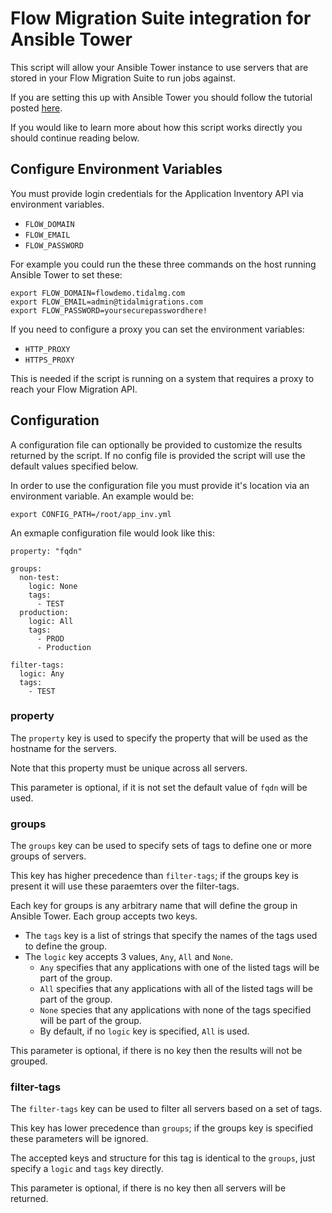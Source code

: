 # Flow Migration Suite integration for Ansible Tower

This script will allow your Ansible Tower instance to use servers that are stored in your Flow Migration Suite to run jobs against.

If you are setting this up with Ansible Tower you should follow the tutorial posted [here](https://tidal.zendesk.com/hc/en-us/articles/115000763627).

If you would like to learn more about how this script works directly you should continue reading below.


## Configure Environment Variables

You must provide login credentials for the Application Inventory API via environment variables.

- `FLOW_DOMAIN`
- `FLOW_EMAIL`
- `FLOW_PASSWORD`

For example you could run the these three commands on the host running Ansible Tower to set these:

```
export FLOW_DOMAIN=flowdemo.tidalmg.com
export FLOW_EMAIL=admin@tidalmigrations.com
export FLOW_PASSWORD=yoursecurepasswordhere!
```

If you need to configure a proxy you can set the environment variables:

- `HTTP_PROXY`
- `HTTPS_PROXY`

This is needed if the script is running on a system that requires a proxy to reach your Flow Migration API.

## Configuration

A configuration file can optionally be provided to customize the results returned by the script. If no config file is provided the script will use the default values specified below.

In order to use the configuration file you must provide it's location via an environment variable. An example would be:

`export CONFIG_PATH=/root/app_inv.yml`

An exmaple configuration file would look like this:

```
property: "fqdn"

groups:
  non-test:
    logic: None
    tags:
      - TEST
  production:
    logic: All
    tags:
      - PROD
      - Production

filter-tags:
  logic: Any
  tags:
    - TEST
```

### property
The `property` key is used to specify the property that will be used as the hostname for the servers.

Note that this property must be unique across all servers.

This parameter is optional, if it is not set the default value of `fqdn` will be used.

### groups
The `groups` key can be used to specify sets of tags to define one or more groups of servers.

This key has higher precedence than `filter-tags`; if the groups key is present it will use these paraemters over the filter-tags.

Each key for groups is any arbitrary name that will define the group in Ansible Tower. Each group accepts two keys.
 - The `tags` key is a list of strings that specify the names of the tags used to define the group.
 - The `logic` key accepts 3 values, `Any`, `All` and `None`.
   - `Any` specifies that any applications with one of the listed tags will be part of the group.
   - `All` specifies that any applications with all of the listed tags will be part of the group.
   - `None` species that any applications with none of the tags specified will be part of the group.
   - By default, if no `logic` key is specified, `All` is used.

This parameter is optional, if there is no key then the results will not be grouped.

### filter-tags

The `filter-tags` key can be used to filter all servers based on a set of tags.

This key has lower precedence than `groups`; if the groups key is specified these parameters will be ignored.

The accepted keys and structure for this tag is identical to the `groups`, just specify a `logic` and `tags` key directly.

This parameter is optional, if there is no key then all servers will be returned.
